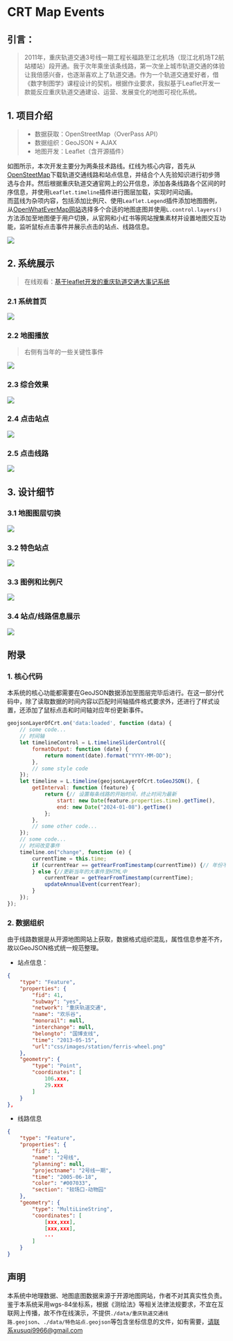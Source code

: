 # CRT Map Events
## 引言：
> 2011年，重庆轨道交通3号线一期工程长福路至江北机场（现江北机场T2航站楼站）段开通。我于次年乘坐该条线路，第一次坐上城市轨道交通的体验让我倍感兴奋，也逐渐喜欢上了轨道交通。作为一个轨道交通爱好者，借《数字制图学》课程设计的契机，根据作业要求，我拟基于Leaflet开发一款能反应重庆轨道交通建设、运营、发展变化的地图可视化系统。

## 1. 项目介绍
>- 数据获取：OpenStreetMap（OverPass API）
>- 数据组织：GeoJSON + AJAX
>- 地图开发：Leaflet（含开源插件）

如图所示，本次开发主要分为两条技术路线。红线为核心内容，首先从[OpenSteetMap](https://openstreetmap.org)下载轨道交通线路和站点信息，并结合个人先验知识进行初步筛选与合并。然后根据重庆轨道交通官网上的公开信息，添加各条线路各个区间的时序信息，并使用`Leaflet.timeline`插件进行图层加载，实现时间动画。  
而蓝线为杂项内容，包括添加比例尺、使用`Leaflet.Legend`插件添加地图图例，从[OpenWhatEverMap网站](https://openwhatevermap.xyz/)选择多个合适的地图底图并使用`L.control.layers()`方法添加至地图便于用户切换，从官网和小红书等网站搜集素材并设置地图交互功能，监听鼠标点击事件并展示点击的站点、线路信息。

![](./data/2024-03-12-23-59-34.png)

## 2. 系统展示
> 在线观看：[基于leaflet开发的重庆轨道交通大事记系统](https://www.bilibili.com/video/BV1yK411v7W3/?share_source=copy_web&vd_source=e6547485e0669245bbe15191d005cb3a)

### 2.1 系统首页
![](./data/2024-03-13-00-21-54.png)
### 2.2 地图播放
> 右侧有当年的一些关键性事件

![](./data/2024-03-13-00-46-30.png)
### 2.3 综合效果
![](./data/2024-03-13-00-23-28.png)
### 2.4 点击站点
![](./data/2024-03-13-00-24-30.png)
### 2.5 点击线路
![](./data/2024-03-13-00-25-28.png)

## 3. 设计细节
### 3.1 地图图层切换
![](./data/2024-03-13-00-26-50.png)
### 3.2 特色站点
![](./data/2024-03-13-00-27-21.png)
### 3.3 图例和比例尺
![](./data/2024-03-13-00-28-04.png)
### 3.4 站点/线路信息展示
![](./data/2024-03-13-00-29-20.png)

## 附录
### 1. 核心代码
本系统的核心功能都需要在GeoJSON数据添加至图层完毕后进行。在这一部分代码中，除了读取数据的时间内容以匹配时间轴插件格式要求外，还进行了样式设置，还添加了鼠标点击和时间轴对应年份更新事件。
```js
geojsonLayerOfCrt.on('data:loaded', function (data) {
    // some code...
    // 时间轴
    let timelineControl = L.timelineSliderControl({
        formatOutput: function (date) {
            return moment(date).format("YYYY-MM-DD");
        },
        // some style code
    });
    let timeline = L.timeline(geojsonLayerOfCrt.toGeoJSON(), {
        getInterval: function (feature) {
            return {// 设置每条线路的开始时间，终止时间为最新
                start: new Date(feature.properties.time).getTime(),
                end: new Date("2024-01-08").getTime()
            };
        },
        // some other code...
    });
    // some code...
    // 时间改变事件
    timeline.on("change", function (e) {
        currentTime = this.time;
        if (currentYear == getYearFromTimestamp(currentTime)) {// 年份不变
        } else {//更新当年的大事件至HTML中
            currentYear = getYearFromTimestamp(currentTime);
            updateAnnualEvent(currentYear);
        }
    });
});
```
### 2. 数据组织
由于线路数据是从开源地图网站上获取，数据格式组织混乱，属性信息参差不齐，故以GeoJSON格式统一规范整理。
- 站点信息：
```json
{
    "type": "Feature",
    "properties": {
        "fid": 41,
        "subway": "yes",
        "network": "重庆轨道交通",
        "name": "欢乐谷",
        "monorail": null,
        "interchange": null,
        "belongto": "国博支线",
        "time": "2013-05-15",
        "url":"css/images/station/ferris-wheel.png"
    },
    "geometry": {
        "type": "Point",
        "coordinates": [
            106.xxx,
            29.xxx
        ]
    }
},
```
- 线路信息
```json
{
    "type": "Feature",
    "properties": {
        "fid": 1,
        "name": "2号线",
        "planning": null,
        "projectname": "2号线一期",
        "time": "2005-06-18",
        "color": "#007033",
        "section": "较场口-动物园"
    },
    "geometry": {
        "type": "MultiLineString",
        "coordinates": [
            [xxx,xxx],
            [xxx,xxx],
            ...
        ]
    }
}
```

## 声明
本系统中地理数据、地图底图数据来源于开源地图网站，作者不对其真实性负责。鉴于本系统采用wgs-84坐标系，根据《测绘法》等相关法律法规要求，不宜在互联网上传播，故不作在线演示，不提供`./data/重庆轨道交通线路.geojson`、`./data/特色站点.geojson`等包含坐标信息的文件，如有需要，请联系xusuqi9966@gmail.com